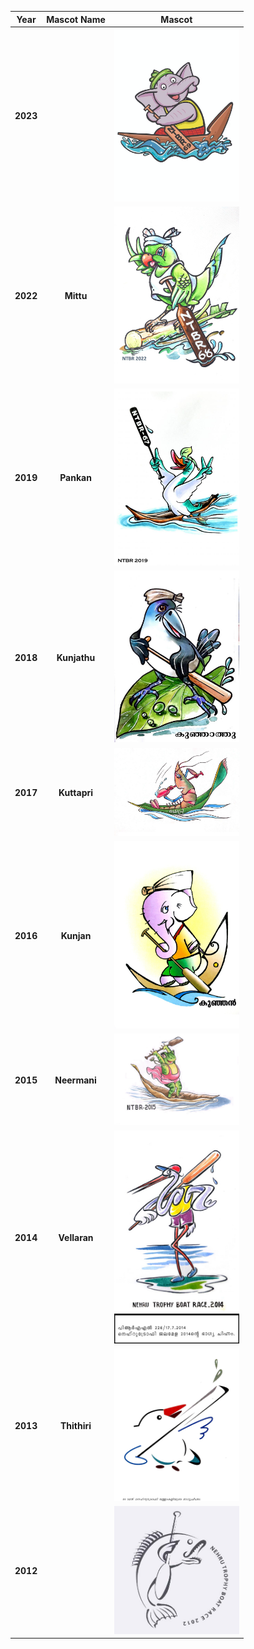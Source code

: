 


| Year| Mascot Name | Mascot|
| :-------------: |:---------------------------------------:| :-----:|
| **2023**|          |  <img src="./2023.jpeg" width="200px"> |
| **2022**|    **Mittu**        |  <img src="./mascot_ntbr22.jpeg" width="200px"> |
| **2019**|**Pankan**|  <img src="./2019.jpg" width="200px"> |
| **2018**|**Kunjathu**|  <img src="./2018.jpg" width="200px"> |
| **2017**|**Kuttapri**|  <img src="./2017.jpg" width="200px"> |
| **2016**|**Kunjan**|  <img src="./2016.jpg" width="200px"> |
| **2015**|**Neermani**|  <img src="./2015.jpg" width="200px"> |
| **2014**|**Vellaran**|  <img src="./2014.jpg" width="200px"> |
| **2013**|**Thithiri**|  <img src="./2013.jpg" width="200px"> |
| **2012**||  <img src="./2012.jpg" width="200px"> |
